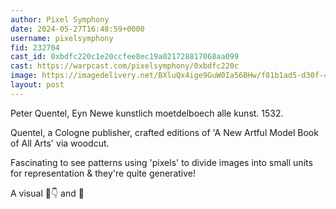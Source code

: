 ```yaml
---
author: Pixel Symphony
date: 2024-05-27T16:48:59+0000
username: pixelsymphony
fid: 232704
cast_id: 0xbdfc220c1e20ccfee8ec19a021728817068aa099
cast: https://warpcast.com/pixelsymphony/0xbdfc220c
image: https://imagedelivery.net/BXluQx4ige9GuW0Ia56BHw/f81b1ad5-d30f-4779-9fb5-9e6d28a1e000/original
layout: post
---
```

Peter Quentel, Eyn Newe kunstlich moetdelboech alle kunst. 1532.  
  
Quentel, a Cologne publisher, crafted editions of 'A New Artful Model Book of All Arts' via woodcut.   
  
Fascinating to see patterns using 'pixels' to divide images into small units for representation & they're quite generative!  
  
A visual 🧵👇 and 🔗  

<img src='https://imagedelivery.net/BXluQx4ige9GuW0Ia56BHw/f81b1ad5-d30f-4779-9fb5-9e6d28a1e000/original' alt='' referrerpolicy='no-referrer'/>